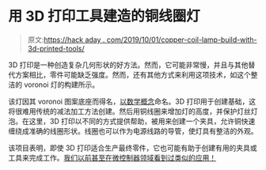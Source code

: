 # 用 3D 打印工具建造的铜线圈灯

> 原文:[https://hack aday . com/2019/10/01/copper-coil-lamp-build-with-3d-printed-tools/](https://hackaday.com/2019/10/01/copper-coil-lamp-built-with-3d-printed-tools/)

3D 打印是一种创造复杂几何形状的好方法。然而，它可能非常慢，并且与其他替代方案相比，零件可能缺乏强度。然而，还有其他方式来利用这项技术，如这个整洁的 voronoi 灯的构建所示。

该灯因其 voronoi 图案底座而得名，[以数学概念](https://en.wikipedia.org/wiki/Voronoi_diagram)命名。3D 打印用于创建基础，这将很难用传统的减法加工方法创建。然后用铜线圈来增加灯的高度，并保护灯丝灯泡。在这里，3D 打印以不同的方式提供帮助，被用来创建一个夹具，允许铜快速缠绕成准确的线圈形状。线圈也可以作为电源线路的导管，使灯具有整洁的外观。

该项目表明，即使 3D 打印适合生产最终零件，它也可能有助于创建有用的夹具或工具来完成工作。[我们以前甚至在微控制器领域看到过类似的应用！](https://hackaday.com/2018/03/27/3d-printed-esp8266-programming-jig/)